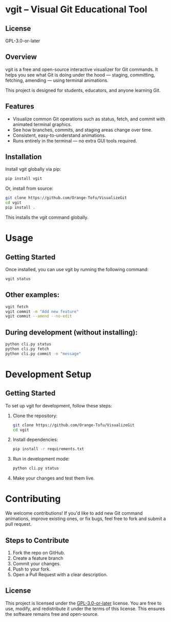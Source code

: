 # vgit – Visual Git Educational Tool

## License
GPL-3.0-or-later

## Overview
vgit is a free and open-source interactive visualizer for Git commands.
It helps you see what Git is doing under the hood — staging, committing, fetching, amending — using terminal animations.

This project is designed for students, educators, and anyone learning Git.

## Features
* Visualize common Git operations such as status, fetch, and commit with animated terminal graphics.
* See how branches, commits, and staging areas change over time.
* Consistent, easy-to-understand animations.
* Runs entirely in the terminal — no extra GUI tools required.

## Installation
Install vgit globally via pip:

```bash
pip install vgit
```

Or, install from source:

```bash
git clone https://github.com/Orange-Tofu/VisualizeGit
cd vgit
pip install .
```

This installs the vgit command globally.

# Usage

## Getting Started
Once installed, you can use vgit by running the following command:

```bash
vgit status
```

## Other examples:

```bash
vgit fetch
vgit commit -m "Add new feature"
vgit commit --amend --no-edit
```

## During development (without installing):

```bash
python cli.py status
python cli.py fetch
python cli.py commit -m "message"
```

# Development Setup

## Getting Started
To set up vgit for development, follow these steps:

1. Clone the repository:
   ```bash
   git clone https://github.com/Orange-Tofu/VisualizeGit
   cd vgit
   ```
2. Install dependencies:
   ```bash
   pip install -r requirements.txt
   ```
3. Run in development mode:
   ```bash
   python cli.py status
   ```
4. Make your changes and test them live.


# Contributing

We welcome contributions! If you'd like to add new Git command animations, improve existing ones, or fix bugs, feel free to fork and submit a pull request.

## Steps to Contribute

1. Fork the repo on GitHub.
2. Create a feature branch
3. Commit your changes.
4. Push to your fork.
5. Open a Pull Request with a clear description.

## License

This project is licensed under the [GPL-3.0-or-later](https://www.gnu.org/licenses/gpl-3.0.en.html) license. You are free to use, modify, and redistribute it under the terms of this license. This ensures the software remains free and open-source.
